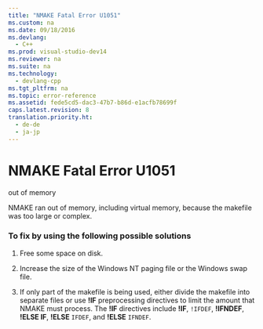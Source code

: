 ```yaml
---
title: "NMAKE Fatal Error U1051"
ms.custom: na
ms.date: 09/18/2016
ms.devlang: 
  - C++
ms.prod: visual-studio-dev14
ms.reviewer: na
ms.suite: na
ms.technology: 
  - devlang-cpp
ms.tgt_pltfrm: na
ms.topic: error-reference
ms.assetid: fede5cd5-dac3-47b7-b86d-e1acfb78699f
caps.latest.revision: 8
translation.priority.ht: 
  - de-de
  - ja-jp
---
```

# NMAKE Fatal Error U1051
out of memory  
  
 NMAKE ran out of memory, including virtual memory, because the makefile was too large or complex.  
  
### To fix by using the following possible solutions  
  
1.  Free some space on disk.  
  
2.  Increase the size of the Windows NT paging file or the Windows swap file.  
  
3.  If only part of the makefile is being used, either divide the makefile into separate files or use **!IF** preprocessing directives to limit the amount that NMAKE must process. The **!IF** directives include **!IF**, `!IFDEF`, **!IFNDEF**, **!ELSE IF**, **!ELSE** `IFDEF`, and **!ELSE** `IFNDEF`.